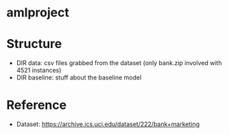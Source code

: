 # amlproject

# Structure

- DIR data: csv files grabbed from the dataset (only bank.zip involved with 4521 instances) 
- DIR baseline: stuff about the baseline model

# Reference

- Dataset: https://archive.ics.uci.edu/dataset/222/bank+marketing